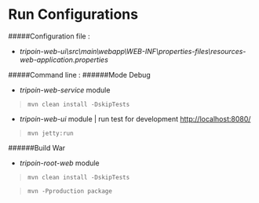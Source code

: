 # Run Configurations

#####Configuration file :
* *tripoin-web-ui\src\main\webapp\WEB-INF\properties-files\resources-web-application.properties*

#####Command line :
######Mode Debug

- *tripoin-web-service* module

> ``mvn clean install -DskipTests``

- *tripoin-web-ui* module | run test for development [http://localhost:8080/](http://localhost:8080/ "localhost")

> ``mvn jetty:run``

######Build War 

+ *tripoin-root-web* module

> ``mvn clean install -DskipTests``

> ``mvn -Pproduction package``